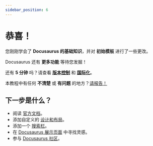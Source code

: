 ```yaml
---
sidebar_position: 6
---
```


# 恭喜！

您刚刚学会了 **Docusaurus 的基础知识**，并对 **初始模板** 进行了一些更改。

Docusaurus 还有 **更多功能** 等待您发掘！

还有 **5 分钟** 吗？请查看 **[版本控制](../tutorial-extras/manage-docs-versions.md)** 和 **[国际化](../tutorial-extras/translate-your-site.md)**。

本教程中有任何 **不清楚** 或 **有问题** 的地方？[请报告！](https://github.com/facebook/docusaurus/discussions/4610)

## 下一步是什么？

- 阅读 [官方文档](https://docusaurus.io/)。
- 添加自定义的 [设计和布局](https://docusaurus.io/docs/styling-layout)。
- 添加一个 [搜索栏](https://docusaurus.io/docs/search)。
- 在 [Docusaurus 展示页面](https://docusaurus.io/showcase) 中寻找灵感。
- 参与 [Docusaurus 社区](https://docusaurus.io/community/support)。
